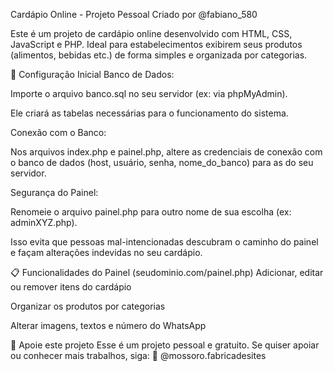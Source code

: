 Cardápio Online - Projeto Pessoal
Criado por @fabiano_580

Este é um projeto de cardápio online desenvolvido com HTML, CSS, JavaScript e PHP.
Ideal para estabelecimentos exibirem seus produtos (alimentos, bebidas etc.) de forma simples e organizada por categorias.

🔧 Configuração Inicial
Banco de Dados:

Importe o arquivo banco.sql no seu servidor (ex: via phpMyAdmin).

Ele criará as tabelas necessárias para o funcionamento do sistema.

Conexão com o Banco:

Nos arquivos index.php e painel.php, altere as credenciais de conexão com o banco de dados (host, usuário, senha, nome_do_banco) para as do seu servidor.

Segurança do Painel:

Renomeie o arquivo painel.php para outro nome de sua escolha (ex: adminXYZ.php).

Isso evita que pessoas mal-intencionadas descubram o caminho do painel e façam alterações indevidas no seu cardápio.

📋 Funcionalidades do Painel (seudominio.com/painel.php)
Adicionar, editar ou remover itens do cardápio

Organizar os produtos por categorias

Alterar imagens, textos e número do WhatsApp

🤝 Apoie este projeto
Esse é um projeto pessoal e gratuito. Se quiser apoiar ou conhecer mais trabalhos, siga:
🔗 @mossoro.fabricadesites

